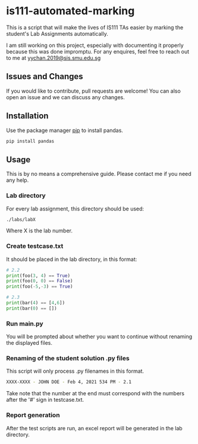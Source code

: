 # is111-automated-marking
This is a script that will make the lives of IS111 TAs easier by marking the student's Lab Assignments automatically.

I am still working on this project, especially with documenting it properly because this was done impromptu.
For any enquires, feel free to reach out to me at yychan.2019@sis.smu.edu.sg

## Issues and Changes
If you would like to contribute, pull requests are welcome! You can also open an issue and we can discuss any changes.

## Installation
Use the package manager [pip](https://pip.pypa.io/en/stable/) to install pandas.

```bash
pip install pandas
```
## Usage
This is by no means a comprehensive guide. Please contact me if you need any help.

### Lab directory
For every lab assignment, this directory should be used:

```bash
./labs/labX
```
Where X is the lab number.

### Create testcase.txt
It should be placed in the lab directory, in this format:

```python
# 2.2
print(foo(3, 4) == True)
print(foo(0, 0) == False)
print(foo(-5,-3) == True)

# 2.3
print(bar(4) == [4,6])
print(bar(0) == [])
```

### Run main.py
You will be prompted about whether you want to continue without renaming the displayed files.

### Renaming of the student solution .py files
This script will only process .py filenames in this format.

```bash
XXXX-XXXX - JOHN DOE - Feb 4, 2021 534 PM - 2.1
```

 Take note that the number at the end must correspond with the numbers after the '#' sign in testcase.txt.

 ### Report generation
 After the test scripts are run, an excel report will be generated in the lab directory.

